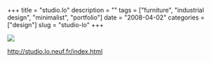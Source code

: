 +++
title = "studio.lo"
description = ""
tags = ["furniture", "industrial design", "minimalist", "portfolio"]
date = "2008-04-02"
categories = ["design"]
slug = "studio-lo"
+++


 

  <div id="screens-thumbs" class="clearfix">
    <div class="txt-center" id="design-submission"><a href="http://studio.lo.neuf.fr/index.html"><img id='bluga-thumbnail-1167' class='bluga-thumbnail large' src='/media/bluga/
wt47f3ba2fce488.jpg'/></a></div>  
  </div>   
<p><a href="http://studio.lo.neuf.fr/index.html">http://studio.lo.neuf.fr/index.html</a></p>




